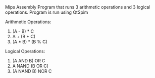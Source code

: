 Mips Assembly Program that runs 3 arithmetic operations and 3 logical operations. 
Program is run using QtSpim

Arithmetic Operations:
1. (A - B) * C
2. A + (B * C)
3. (A * B) * (B % C)

Logical Operations:
1. (A AND B) OR C
2. A NAND (B OR C) 
3. (A NAND B) NOR C
